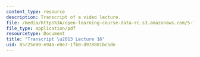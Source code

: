 ```yaml
---
content_type: resource
description: Transcript of a video lecture.
file: /media/https%3A/open-learning-course-data-rc.s3.amazonaws.com/5-111-principles-of-chemical-science-fall-2008/85c25e80e94ae0e71fb0d978801bc5de_5-111F08-L16.pdf
file_type: application/pdf
resourcetype: Document
title: "Transcript \u2013 Lecture 16"
uid: 85c25e80-e94a-e0e7-1fb0-d978801bc5de
---
```

